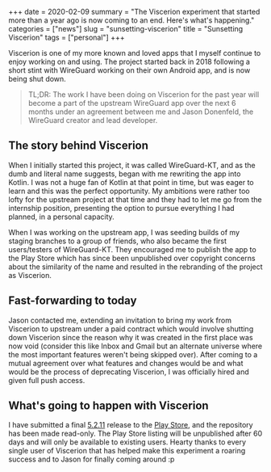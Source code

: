 +++
date = 2020-02-09
summary = "The Viscerion experiment that started more than a year ago is now coming to an end. Here's what's happening."
categories = ["news"]
slug = "sunsetting-viscerion"
title = "Sunsetting Viscerion"
tags = ["personal"]
+++

Viscerion is one of my more known and loved apps that I myself continue to enjoy working on and using. The project started back in 2018 following a short stint with WireGuard working on their own Android app, and is now being shut down.

> TL;DR: The work I have been doing on Viscerion for the past year will become a part of the upstream WireGuard app over the next 6 months under an agreement between me and Jason Donenfeld, the WireGuard creator and lead developer.

## The story behind Viscerion

When I initially started this project, it was called WireGuard-KT, and as the dumb and literal name suggests, began with me rewriting the app into Kotlin. I was not a huge fan of Kotlin at that point in time, but was eager to learn and this was the perfect opportunity. My ambitions were rather too lofty for the upstream project at that time and they had to let me go from the internship position, presenting the option to pursue everything I had planned, in a personal capacity.

When I was working on the upstream app, I was seeding builds of my staging branches to a group of friends, who also became the first users/testers of WireGuard-KT. They encouraged me to publish the app to the Play Store which has since been unpublished over copyright concerns about the similarity of the name and resulted in the rebranding of the project as Viscerion.

## Fast-forwarding to today

Jason contacted me, extending an invitation to bring my work from Viscerion to upstream under a paid contract which would involve shutting down Viscerion since the reason why it was created in the first place was now void (consider this like Inbox and Gmail but an alternate universe where the most important features weren't being skipped over). After coming to a mutual agreement over what features and changes would be and what would be the process of deprecating Viscerion, I was officially hired and given full push access.

## What's going to happen with Viscerion

I have submitted a final [5.2.11](https://github.com/msfjarvis/viscerion/releases/latest) release to the [Play Store](https://play.google.com/store/apps/details?id=me.msfjarvis.viscerion), and the repository has been made read-only. The Play Store listing will be unpublished after 60 days and will only be available to existing users. Hearty thanks to every single user of Viscerion that has helped make this experiment a roaring success and to Jason for finally coming around :p
